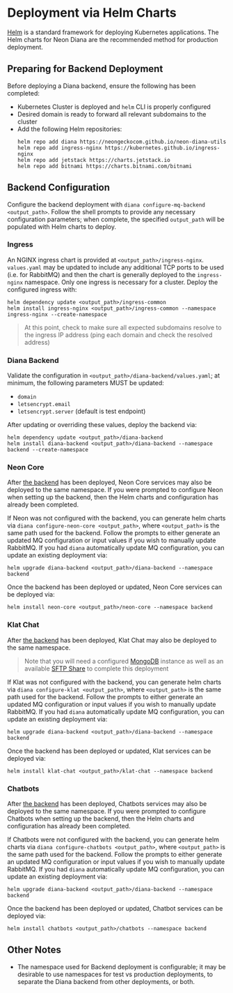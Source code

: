 # Deployment via Helm Charts
[Helm](https://helm.sh/) is a standard framework for deploying Kubernetes applications.
The Helm charts for Neon Diana are the recommended method for production deployment.

## Preparing for Backend Deployment
Before deploying a Diana backend, ensure the following has been completed:
- Kubernetes Cluster is deployed and `helm` CLI is properly configured
- Desired domain is ready to forward all relevant subdomains to the cluster
- Add the following Helm repositories:
  ```shell
  helm repo add diana https://neongeckocom.github.io/neon-diana-utils
  helm repo add ingress-nginx https://kubernetes.github.io/ingress-nginx
  helm repo add jetstack https://charts.jetstack.io
  helm repo add bitnami https://charts.bitnami.com/bitnami
  ```
## Backend Configuration
Configure the backend deployment with 
`diana configure-mq-backend <output_path>`. Follow the shell prompts to 
provide any necessary configuration parameters; when complete, the specified
`output_path` will be populated with Helm charts to deploy.

### Ingress
An NGINX ingress chart is provided at `<output_path>/ingress-nginx`. `values.yaml`
may be updated to include any additional TCP ports to be used (i.e. for RabbitMQ)
and then the chart is generally deployed to the `ingress-nginx` namespace. Only
one ingress is necessary for a cluster. Deploy the configured ingress with:

```
helm dependency update <output_path>/ingress-common
helm install ingress-nginx <output_path>/ingress-common --namespace ingress-nginx --create-namespace
```
> At this point, check to make sure all expected subdomains resolve to the ingress
> IP address (ping each domain and check the resolved address)

### Diana Backend
Validate the configuration in `<output_path>/diana-backend/values.yaml`; at minimum,
the following parameters MUST be updated:
- `domain`
- `letsencrypt.email`
- `letsencrypt.server` (default is test endpoint)

After updating or overriding these values, deploy the backend via:

```
helm dependency update <output_path>/diana-backend
helm install diana-backend <output_path>/diana-backend --namespace backend --create-namespace
```

### Neon Core
After [the backend](#diana-backend) has been deployed, Neon Core services may also
be deployed to the same namespace. If you were prompted to configure Neon when setting
up the backend, then the Helm charts and configuration has already been completed.

If Neon was not configured with the backend, you can generate helm charts via
`diana configure-neon-core <output_path>`, where `<output_path>` is the same
path used for the backend. Follow the prompts to either generate an updated MQ
configuration or input values if you wish to manually update RabbitMQ. If you
had `diana` automatically update MQ configuration, you can update an existing
deployment via:
```
helm upgrade diana-backend <output_path>/diana-backend --namespace backend
```

Once the backend has been deployed or updated, Neon Core services can be deployed via:

```
helm install neon-core <output_path>/neon-core --namespace backend
```

### Klat Chat
After [the backend](#diana-backend) has been deployed, Klat Chat may also
be deployed to the same namespace.
> Note that you will need a configured [MongoDB](https://www.mongodb.com/) 
> instance as well as an available [SFTP Share](https://www.digitalocean.com/community/tutorials/how-to-use-sftp-to-securely-transfer-files-with-a-remote-server) 
> to complete this deployment

If Klat was not configured with the backend, you can generate helm charts via
`diana configure-klat <output_path>`, where `<output_path>` is the same
path used for the backend. Follow the prompts to either generate an updated MQ
configuration or input values if you wish to manually update RabbitMQ. If you
had `diana` automatically update MQ configuration, you can update an existing
deployment via:
```
helm upgrade diana-backend <output_path>/diana-backend --namespace backend
```

Once the backend has been deployed or updated, Klat services can be deployed via:

```
helm install klat-chat <output_path>/klat-chat --namespace backend
```

### Chatbots
After [the backend](#diana-backend) has been deployed, Chatbots services may also
be deployed to the same namespace. If you were prompted to configure Chatbots when setting
up the backend, then the Helm charts and configuration has already been completed.

If Chatbots were not configured with the backend, you can generate helm charts via
`diana configure-chatbots <output_path>`, where `<output_path>` is the same
path used for the backend. Follow the prompts to either generate an updated MQ
configuration or input values if you wish to manually update RabbitMQ. If you
had `diana` automatically update MQ configuration, you can update an existing
deployment via:
```
helm upgrade diana-backend <output_path>/diana-backend --namespace backend
```

Once the backend has been deployed or updated, Chatbot services can be deployed via:

```
helm install chatbots <output_path>/chatbots --namespace backend
```

## Other Notes
- The namespace used for Backend deployment is configurable; it may be desirable
  to use namespaces for test vs production deployments, to separate the Diana
  backend from other deployments, or both.